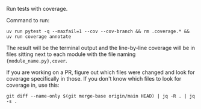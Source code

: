 Run tests with coverage.

Command to run:
```
uv run pytest -q --maxfail=1 --cov --cov-branch && rm .coverage.* && uv run coverage annotate
```

The result will be the terminal output and the line-by-line coverage will be in files sitting next to each module with the file naming `{module_name.py},cover`. 

If you are working on a PR, figure out which files were changed and look for coverage specifically in those. If you don't know which files to look for coverage in, use this:

```
git diff --name-only $(git merge-base origin/main HEAD) | jq -R . | jq -s .
```